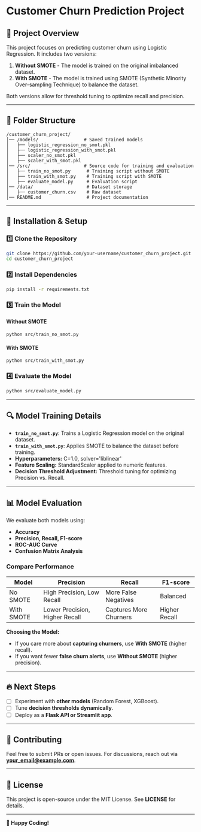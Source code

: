 # Customer Churn Prediction Project

## 📌 Project Overview
This project focuses on predicting customer churn using Logistic Regression. It includes two versions:
1. **Without SMOTE** - The model is trained on the original imbalanced dataset.
2. **With SMOTE** - The model is trained using SMOTE (Synthetic Minority Over-sampling Technique) to balance the dataset.

Both versions allow for threshold tuning to optimize recall and precision.

---

## 📂 Folder Structure
```
/customer_churn_project/
│── /models/                 # Saved trained models
│   ├── logistic_regression_no_smot.pkl
│   ├── logistic_regression_with_smot.pkl
│   ├── scaler_no_smot.pkl
│   ├── scaler_with_smot.pkl
│── /src/                    # Source code for training and evaluation
│   ├── train_no_smot.py      # Training script without SMOTE
│   ├── train_with_smot.py    # Training script with SMOTE
│   ├── evaluate_model.py     # Evaluation script
│── /data/                    # Dataset storage
│   ├── customer_churn.csv    # Raw dataset
│── README.md                 # Project documentation
```

---

## 🚀 Installation & Setup

### **1️⃣ Clone the Repository**
```bash
git clone https://github.com/your-username/customer_churn_project.git
cd customer_churn_project
```

### **2️⃣ Install Dependencies**
```bash
pip install -r requirements.txt
```

### **3️⃣ Train the Model**
#### **Without SMOTE**
```bash
python src/train_no_smot.py
```
#### **With SMOTE**
```bash
python src/train_with_smot.py
```

### **4️⃣ Evaluate the Model**
```bash
python src/evaluate_model.py
```

---

## 🔍 Model Training Details
- **`train_no_smot.py`**: Trains a Logistic Regression model on the original dataset.
- **`train_with_smot.py`**: Applies SMOTE to balance the dataset before training.
- **Hyperparameters:** C=1.0, solver='liblinear'
- **Feature Scaling:** StandardScaler applied to numeric features.
- **Decision Threshold Adjustment:** Threshold tuning for optimizing Precision vs. Recall.

---

## 📊 Model Evaluation
We evaluate both models using:
- **Accuracy**
- **Precision, Recall, F1-score**
- **ROC-AUC Curve**
- **Confusion Matrix Analysis**

### **Compare Performance**
| Model | Precision | Recall | F1-score |
|--------|------------|---------|----------|
| No SMOTE | High Precision, Low Recall | More False Negatives | Balanced |
| With SMOTE | Lower Precision, Higher Recall | Captures More Churners | Higher Recall |

**Choosing the Model:**
- If you care more about **capturing churners**, use **With SMOTE** (higher recall).
- If you want fewer **false churn alerts**, use **Without SMOTE** (higher precision).

---

## 🔥 Next Steps
- [ ] Experiment with **other models** (Random Forest, XGBoost).
- [ ] Tune **decision thresholds dynamically**.
- [ ] Deploy as a **Flask API or Streamlit app**.

---

## 📩 Contributing
Feel free to submit PRs or open issues. For discussions, reach out via **your_email@example.com**.

---

## 📜 License
This project is open-source under the MIT License. See **LICENSE** for details.

---

**🚀 Happy Coding!**


